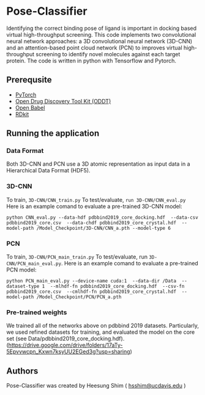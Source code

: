 # Pose-Classifier
Identifying the correct binding pose of ligand is important in docking based virtual high-throughput screening. This code implements two convolutional neural network approaches: a 3D convolutional neural network (3D-CNN) and an attention-based point cloud network (PCN) to improves virtual high-throughput screening to identify novel molecules against each target protein. The code is written in python with Tensorflow and Pytorch.
## Prerequsite
- [PyTorch](https://pytorch.org)
- [Open Drug Discovery Tool Kit (ODDT)](https://oddt.readthedocs.io/en/latest/)
- [Open Babel](https://openbabel.org/docs/dev/Installation/install.html)
- [RDkit](https://www.rdkit.org)

## Running the application

### Data Format
Both 3D-CNN and PCN use a 3D atomic representation as input data in a Hierarchical Data Format (HDF5). 

### 3D-CNN
To train, ```3D-CNN/CNN_train.py``` To test/evaluate, ```run 3D-CNN/CNN_eval.py```  Here is an example comand to evaluate a pre-trained 3D-CNN model:
```
python CNN_eval.py --data-hdf pdbbind2019_core_docking.hdf  --data-csv pdbbind2019_core.csv  --data-chdf pdbbind2019_core_crystal.hdf  --model-path /Model_Checkpoint/3D-CNN/CNN_a.pth --model-type 6 
```
### PCN
To train, ```3D-CNN/PCN_main_train.py``` To test/evaluate, run ```3D-CNN/PCN_main_eval.py```. Here is an example comand to evaluate a pre-trained PCN model:
```
python PCN_main_eval.py --device-name cuda:1  --data-dir /Data  --dataset-type 1  --mlhdf-fn pdbbind2019_core_docking.hdf  --csv-fn pdbbind2019_core.csv  --cmlhdf-fn pdbbind2019_core_crystal.hdf  --model-path /Model_Checkpoint/PCN/PCN_a.pth
```
### Pre-trained weights
We trained all of the networks above on pdbbind 2019 datasets. Particularly, we used refined datasets for training, and evaluated the model on the core set (see Data/pdbbind2019_core_docking.hdf). (https://drive.google.com/drive/folders/17aTy-5Epvvwcpn_Kxwn7ksyUU2EGed3g?usp=sharing)


## Authors
Pose-Classifier was created by Heesung Shim ( hsshim@ucdavis.edu )
